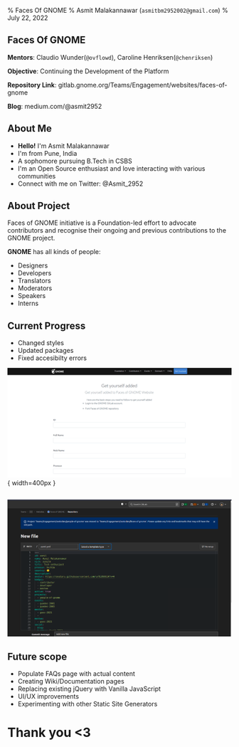 % Faces Of GNOME
% Asmit Malakannawar (`asmitbm2952002@gmail.com`)
% July 22, 2022

## **Faces Of GNOME**

**Mentors**: Claudio Wunder(`@ovflowd`), Caroline Henriksen(`@chenriksen`)

**Objective**: Continuing the Development of the Platform

**Repository Link**: gitlab.gnome.org/Teams/Engagement/websites/faces-of-gnome

**Blog**: medium.com/@asmit2952

## About Me

- **Hello!** I'm Asmit Malakannawar
- I'm from Pune, India
- A sophomore pursuing B.Tech in CSBS
- I'm an Open Source enthusiast and love interacting with various communities
- Connect with me on Twitter: @Asmit_2952

## About Project

Faces of GNOME initiative is a Foundation-led effort to advocate contributors and recognise their ongoing and previous contributions to the GNOME project.

**GNOME** has all kinds of people:

- Designers
- Developers
- Translators
- Moderators
- Speakers
- Interns

## Current Progress

- Changed styles
- Updated packages
- Fixed accesibilty errors

![](./form.png){ width=400px }

## 

![](./result.png)

## Future scope

- Populate FAQs page with actual content
- Creating Wiki/Documentation pages 
- Replacing existing jQuery with Vanilla JavaScript
- UI/UX improvements
- Experimenting with other Static Site Generators

# Thank you <3